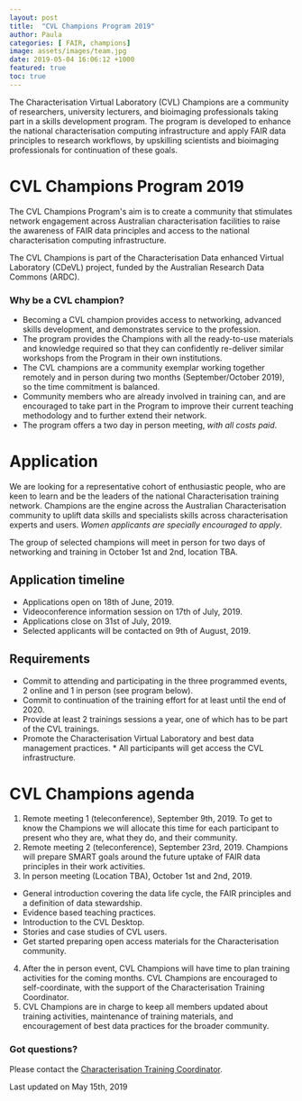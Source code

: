 ```yaml
---
layout: post
title:  "CVL Champions Program 2019"
author: Paula
categories: [ FAIR, champions]
image: assets/images/team.jpg
date: 2019-05-04 16:06:12 +1000
featured: true
toc: true
---
```

The Characterisation Virtual Laboratory (CVL) Champions are a community of researchers, university lecturers, and bioimaging professionals taking part in a skills development program. The program is developed to enhance the national characterisation computing infrastructure and apply FAIR data principles to research workflows, by upskilling scientists and bioimaging professionals for continuation of these goals.

# CVL Champions Program 2019

The CVL Champions Program's aim is to create a community that stimulates network engagement across Australian characterisation facilities to raise the awareness of FAIR data principles and access to the national characterisation computing infrastructure.

The CVL Champions is part of the Characterisation Data enhanced Virtual Laboratory (CDeVL) project, funded by the Australian Research Data Commons (ARDC).

### Why be a CVL champion?

* Becoming a CVL champion provides access to networking, advanced skills development, and demonstrates service to the profession.
* The program provides the Champions with all the ready-to-use materials and knowledge required so that they can confidently re-deliver similar workshops from the Program in their own institutions.
* The CVL champions are a community exemplar working together remotely and in person during two months (September/October 2019), so the time commitment is balanced.
* Community members who are already involved in training can, and are encouraged to take part in the Program to improve their current teaching methodology and to further extend their network.
* The program offers a two day in person meeting, *with all costs paid*.

# Application

We are looking for a representative cohort of enthusiastic people, who are keen to learn and be the leaders of the national Characterisation training network. Champions are the engine across the Australian Characterisation community to uplift data skills and specialists skills across characterisation experts and users. *Women applicants are specially encouraged to apply*.

The group of selected champions will meet in person for two days of networking and training in October 1st and 2nd, location TBA.

## Application timeline

* Applications open on 18th of June, 2019.
* Videoconference information session on 17th of July, 2019.
* Applications close on 31st of July, 2019.
* Selected applicants will be contacted on 9th of August, 2019.

## Requirements

* Commit to attending and participating in the three programmed events, 2 online and 1 in person (see program below).
* Commit to continuation of the training effort for at least until the end of 2020.
* Provide at least 2 trainings sessions a year, one of which has to be part of the CVL trainings.
* Promote the Characterisation Virtual Laboratory and best data management practices. * All participants will get access the CVL infrastructure.

# CVL Champions agenda

1. Remote meeting 1 (teleconference), September 9th, 2019.
To get to know the Champions we will allocate this time for each participant to present who they are, what they do, and their community.
2. Remote meeting 2 (teleconference), September 23rd, 2019.
Champions will prepare SMART goals around the future uptake of FAIR data principles in their work activities.
3. In person meeting (Location TBA), October 1st and 2nd, 2019.
  * General introduction covering the data life cycle, the FAIR principles and a definition of data stewardship.
  * Evidence based teaching practices.
  * Introduction to the CVL Desktop.
  * Stories and case studies of CVL users.
  * Get started preparing open access materials for the Characterisation community.
4. After the in person event, CVL Champions will have time to plan training activities for the coming months. CVL Champions are encouraged to self-coordinate, with the support of the Characterisation Training Coordinator.
5. CVL Champions are in charge to keep all members updated about training activities, maintenance of training materials, and encouragement of best data practices for the broader community.

### Got questions?

Please contact the [Characterisation Training Coordinator](mailto:p.martinez@uq.edu.au).

Last updated on May 15th, 2019
